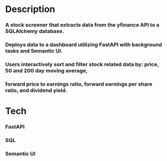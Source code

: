 # Description

### A stock screener that extracts data from the yfinance API to a SQLAlchemy database. 
### Deploys data to a dashboard utilizing FastAPI with background tasks and Semantic UI.
### Users interactively sort and filter stock related data by: price, 50 and 200 day moving average, 
### forward price to earnings ratio, forward earnings per share ratio, and dividend yield. 

# Tech 

### FastAPI
### SQL
### Semantic UI 
